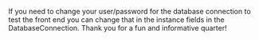 If you need to change your user/password for the database connection to test the front end you can change that in the instance fields in the DatabaseConnection. Thank you for a fun and informative quarter!
